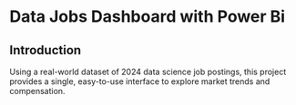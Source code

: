 # Data Jobs Dashboard with Power Bi

## Introduction

Using a real-world dataset of 2024 data science job postings, this project provides a single, 
easy-to-use interface to explore market trends and compensation.


